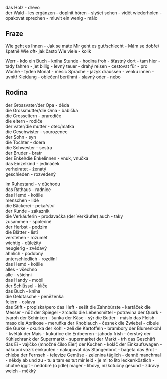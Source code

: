 das Holz - dřevo  
der Wald - les
ergänzen - doplnit
hören - slyšet
sehen - vidět
wiederholen - opakovat
sprechen - mluvit
ein wenig - málo

## Fraze
Wie geht es Ihnen - Jak se máte
Mir geht es gut/schlecht - Mám se dobře/špatně
Wie oft- jak často
Wie viele - kolik


Werr - kdo
ein Buch - kniha
Stunde - hodina
froh - šťastný
dort - tam
hier - tady
fahren - jet
billig - levný
teuer - drahý
reisen - cestovat
für - pro
Woche - týden
Monat - měsíc
Sprache - jazyk
draussen - venku
innen - uvnitř
Kleidung - oblečení
berühmt - slavný
oder - nebo


## Rodina

der Grossvater/der Opa - děda  
die Grossmutter/die Oma - babička  
die Grosseltern - prarodiče  
die eltern - rodiče  
der vater/die mutter - otec/matka  
die Geschwister - sourozenec  
der Sohn - syn  
die Tochter - dcera  
die Schwester - sestra  
der Bruder - bratr  
der Enkel/die Enkelinnen - vnuk, vnučka  
das Einzelkind - jedináček  
verheiratet - ženatý  
geschieden - rozvedený  

im Ruhestand - v důchodu  
das Rathaus - radnice  
das Hemd - košile  
menschen - lidé  
die Bäckerei - pekařství  
der Kunde - zákazník  
die Verkäuferin - prodavačka (der Verkäufer)
auch - taky  
zusammen - společně  
der Herbst - podzim  
die Blätter - listí  
verstehen - rozumět  
wichtig - důležitý  
neugierig - zvědavý  
ähnlich - podobný  
unterschiedlich - rozdílní  
das Hemd - košile  
alles - všechno  
alle - všichni   
das Handy - mobil  
der Schlüssel - klíče  
das Buch - kniha  
die Geldtasche - peněženka  
feiern - oslava  
das Stift - propiska/pero
das Heft - sešit
die Zahnbürste - kartáček
die Messer - nůž
der Spiegel - zrcadlo
die Lebensmittel - potravina
der Quark - tvaroh
der Schinken - šunka
der Käse - sýr
die Butter - máslo
das Fleish - maso
die Aprikose - meruňka
der Knoblauch - česnek
die Zwiebel - cibule
die Gurke - okurka
der Kohl - zelí
die Kartoffeln - brambory
der Blumenkohl - květák
der Mais - kukuřice
die Erdbeeren - jahody
frish - čerstvý
der Kühlschrank
der Supermarkt - supermarket
der Markt - trh
das Geschäft
das Ei - vajíčko (množné čílso Eier)
der Kuchen - koláč
der Einkaufswagen - nákupní vozík
einkaufen - nakupovat
das Stangenbrot - bageta
das Brot - chleba
der Fernseh - televize
Gemüse - zelenina
täglich - denně
manchmal - někdy
ab und zu - tu a tam
es tut mir leid - je mi to líto
lecker/köstlich - chutné
iggit - nedobré (o jídle)
mager - libový, nízkotučný
gesund - zdravý
weich - měkký

